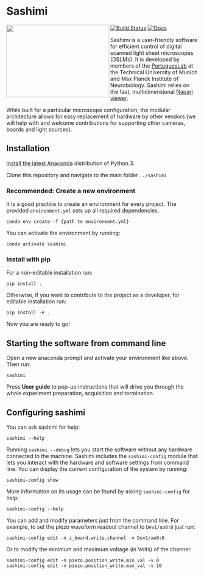 # Sashimi

<a href="url"><img 
src="https://github.com/portugueslab/sashimi/blob/master/sashimi/icons/main_icon.png" 
align="left" 
height="190" 
width="270"></a>

[![Build Status](https://travis-ci.com/portugueslab/sashimi.svg?branch=master)](https://travis-ci.com/portugueslab/sashimi)
[![Docs](https://img.shields.io/badge/docs-dev-brightgreen)](https://portugueslab.github.io/sashimi/)

Sashimi is a user-friendly software for efficient control of digital scanned light sheet microscopes (DSLMs).
It is developed by members of the [PortuguesLab](http://www.portugueslab.com/)
 at the Technical University of Munich and Max Planck Institute of Neurobiology. Sashimi relies on the fast, multidimensional
 [Napari viewer](https://github.com/napari/napari).
 
While built for a particular microscope configuration, the modular architecture allows for easy replacement of
hardware by other vendors (we will help with and welcome contributions for supporting other cameras, boards and light sources).
 

 
## Installation

[Install the latest Anaconda](https://www.anaconda.com/) distribution of Python 3.

Clone this repository and navigate to the main folder `../sashimi`

### Recommended: Create a new environment

It is a good practice to create an environment for every project. The provided `environment.yml` sets up all required dependencies.

    conda env create -f {path to environment.yml}

You can activate the environment by running:

    conda activate sashimi
    
### Install with pip

For a non-editable installation run:

    pip install .

Otherwise, if you want to contribute to the project as a developer, for editable installation run:

    pip install -e .

Now you are ready to go!

## Starting the software from command line

Open a new anaconda prompt and activate your environment like above. Then run:

    sashimi
    
Press __User guide__ to pop-up instructions that will drive you through the whole experiment preparation, acquisition and termination.

## Configuring sashimi

You can ask sashimi for help:
   
    sashimi --help
    
Running `sashimi --debug` lets you start the software without any hardware connected to the machine. Sashimi includes the
`sashimi-config` module that lets you interact with the hardware and software settings from command line. You can display the
 current configuration of the system by running:
 
    sashimi-config show
 
More information on its usage can be found by asking `sashimi-config` for help:

    sashimi-config --help
   
You can add and modify parameters just from the command line. For example, to set the piezo waveform readout channel to `Dev1/ao0:0` just run:

    sashimi-config edit -n z_board.write.channel -v Dev1/ao0:0
    
Or to modify the minimum and maximum voltage (in Volts) of the channel:
    
    sashimi-config edit -n piezo.position_write.min_val -v 0
    sashimi-config edit -n piezo.position_write.max_val -v 10
